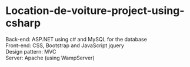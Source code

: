 # Location-de-voiture-project-using-csharp

Back-end: ASP.NET using c# and MySQL for the database<br />
Front-end: CSS, Bootstrap and JavaScript jquery<br />
Design pattern: MVC<br />
Server: Apache (using WampServer)

